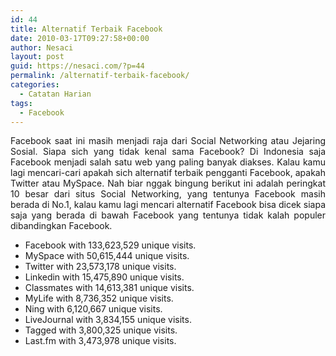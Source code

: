 ```yaml
---
id: 44
title: Alternatif Terbaik Facebook
date: 2010-03-17T09:27:58+00:00
author: Nesaci
layout: post
guid: https://nesaci.com/?p=44
permalink: /alternatif-terbaik-facebook/
categories:
  - Catatan Harian
tags:
  - Facebook
---
```

<p style="text-align: justify;">
  Facebook saat ini masih menjadi raja dari Social Networking atau Jejaring Sosial. Siapa sich yang tidak kenal sama Facebook? Di Indonesia saja Facebook menjadi salah satu web yang paling banyak diakses. Kalau kamu lagi mencari-cari apakah sich alternatif terbaik pengganti Facebook, apakah Twitter atau MySpace. Nah biar nggak bingung berikut ini adalah peringkat 10 besar dari situs Social Networking, yang tentunya Facebook masih berada di No.1, kalau kamu lagi mencari alternatif Facebook bisa dicek siapa saja yang berada di bawah Facebook yang tentunya tidak kalah populer dibandingkan Facebook.<!--more-->
</p>

  * Facebook with 133,623,529 unique visits.
  * MySpace with 50,615,444 unique visits.
  * Twitter with 23,573,178 unique visits.
  * Linkedin with 15,475,890 unique visits.
  * Classmates with 14,613,381 unique visits.
  * MyLife with 8,736,352 unique visits.
  * Ning with 6,120,667 unique visits.
  * LiveJournal with 3,834,155 unique visits.
  * Tagged with 3,800,325 unique visits.
  * Last.fm with 3,473,978 unique visits.